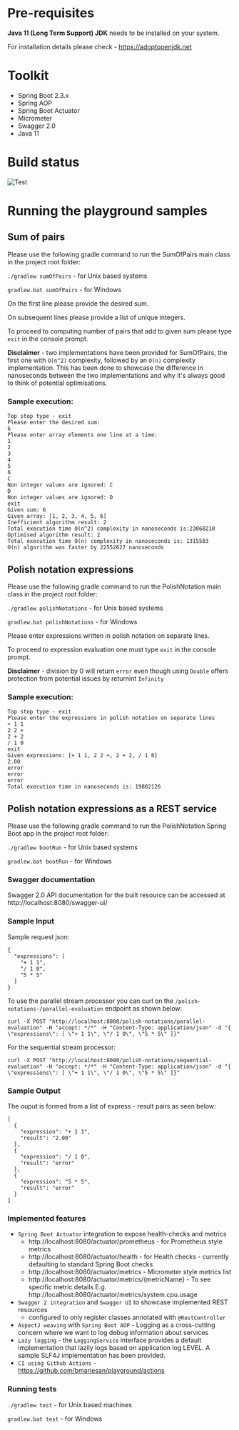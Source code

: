 # Pre-requisites
**Java 11 (Long Term Support) JDK** needs to be installed on your system.

For installation details please check - https://adoptopenjdk.net

# Toolkit
* Spring Boot 2.3.x
* Spring AOP
* Spring Boot Actuator
* Micrometer
* Swagger 2.0
* Java 11


# Build status
![Test](https://github.com/bmariesan/playground/workflows/gradle-build-test/badge.svg?branch=main&event=push)

# Running the playground samples
## Sum of pairs
Please use the following gradle command to run the SumOfPairs main class in the project root folder:

`./gradlew sumOfPairs` - for Unix based systems

`gradlew.bat sumOfPairs` - for Windows

On the first line please provide the desired sum.

On subsequent lines please provide a list of unique integers.

To proceed to computing number of pairs that add to given sum please type `exit` in the console prompt.

**Disclaimer** - two implementations have been provided for SumOfPairs, the first one with `O(n^2)` complexity, followed by an `O(n)` complexity implementation.
This has been done to showcase the difference in nanoseconds between the two implementations and why it's always good to think of potential optimisations.

### Sample execution:
```
Top stop type - exit
Please enter the desired sum: 
6
Please enter array elements one line at a time: 
1
2
3
4
5
6
C
Non integer values are ignored: C
D
Non integer values are ignored: D
exit
Given sum: 6
Given array: [1, 2, 3, 4, 5, 6]
Inefficient algorithm result: 2
Total execution time O(n^2) complexity in nanoseconds is:23868210
Optimised algorithm result: 2
Total execution time O(n) complexity in nanoseconds is: 1315583
O(n) algorithm was faster by 22552627 nanoseconds
```
 
## Polish notation expressions
Please use the following gradle command to run the PolishNotation main class in the project root folder:

`./gradlew polishNotations` - for Unix based systems

`gradlew.bat polishNotations` - for Windows

Please enter expressions written in polish notation on separate lines.

To proceed to expression evaluation one must type `exit` in the console prompt. 

**Disclaimer** - division by 0 will return `error` even though using `Double` offers protection from potential issues by returnint `Infinity`

### Sample execution:
```
Top stop type - exit
Please enter the expressions in polish notation on separate lines
+ 1 1
2 2 +
2 + 2
/ 1 0
exit
Given expressions: [+ 1 1, 2 2 +, 2 + 2, / 1 0]
2.00
error
error
error
Total execution time in nanoseconds is: 19802126
```

## Polish notation expressions as a REST service
Please use the following gradle command to run the PolishNotation Spring Boot app in the project root folder:

`./gradlew bootRun` - for Unix based systems

`gradlew.bat bootRun` - for Windows

### Swagger documentation

Swagger 2.0 API documentation for the built resource can be accessed at http://localhost:8080/swagger-ui/ 

### Sample Input
Sample request json:
```
{
  "expressions": [
    "+ 1 1",
    "/ 1 0",
    "5 * 5"
  ]
}
```

To use the parallel stream processor you can curl on the `/polish-notations-/parallel-evaluation` endpoint as shown below:
```
curl -X POST "http://localhost:8080/polish-notations/parallel-evaluation" -H "accept: */*" -H "Content-Type: application/json" -d "{ \"expressions\": [ \"+ 1 1\", \"/ 1 0\", \"5 * 5\" ]}"
```

For the sequential stream processor:

```
curl -X POST "http://localhost:8080/polish-notations/sequential-evaluation" -H "accept: */*" -H "Content-Type: application/json" -d "{ \"expressions\": [ \"+ 1 1\", \"/ 1 0\", \"5 * 5\" ]}"
```
### Sample Output
The ouput is formed from a list of express - result pairs as seen below:
```
[
  {
    "expression": "+ 1 1",
    "result": "2.00"
  },
  {
    "expression": "/ 1 0",
    "result": "error"
  },
  {
    "expression": "5 * 5",
    "result": "error"
  }
]
```

### Implemented features
* `Spring Boot Actuator` integration to expose health-checks and metrics
  * http://localhost:8080/actuator/prometheus - for Prometheus style metrics
  * http://localhost:8080/actuator/health - for Health checks - currently defaulting to standard Spring Boot checks
  * http://localhost:8080/actuator/metrics - Micrometer style metrics list
  * http://localhost:8080/actuator/metrics/{metricName} - To see specific metric details E.g. http://localhost:8080/actuator/metrics/system.cpu.usage
* `Swagger 2 integration` and `Swagger UI` to showcase implemented REST resources
  * configured to only register classes annotated with `@RestController` 
* `AspectJ weaving` with `Spring Boot AOP` - Logging as a cross-cutting concern where we want to log debug information about services  
* `Lazy logging` - the `LoggingService` interface provides a default implementation that lazily logs based on application log LEVEL. A sample SLF4J implementation has been provided.
* `CI using Github Actions` - https://github.com/bmariesan/playground/actions
 
### Running tests
`./gradlew test` - for Unix based machines

`gradlew.bat test` - for Windows

